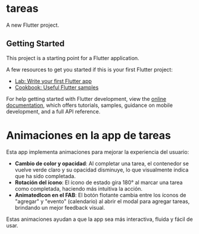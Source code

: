 # tareas

A new Flutter project.

## Getting Started

This project is a starting point for a Flutter application.

A few resources to get you started if this is your first Flutter project:

- [Lab: Write your first Flutter app](https://docs.flutter.dev/get-started/codelab)
- [Cookbook: Useful Flutter samples](https://docs.flutter.dev/cookbook)

For help getting started with Flutter development, view the
[online documentation](https://docs.flutter.dev/), which offers tutorials,
samples, guidance on mobile development, and a full API reference.

# Animaciones en la app de tareas

Esta app implementa animaciones para mejorar la experiencia del usuario:

- **Cambio de color y opacidad**: Al completar una tarea, el contenedor se vuelve verde claro y su opacidad disminuye, lo que visualmente indica que ha sido completada.
- **Rotación del ícono**: El ícono de estado gira 180° al marcar una tarea como completada, haciendo más intuitiva la acción.
- **AnimatedIcon en el FAB**: El botón flotante cambia entre los íconos de "agregar" y "evento" (calendario) al abrir el modal para agregar tareas, brindando un mejor feedback visual.

Estas animaciones ayudan a que la app sea más interactiva, fluida y fácil de usar.
